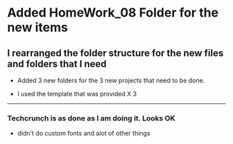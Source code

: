 
# Added HomeWork_08 Folder for the new items

## I rearranged the folder structure for the new files and folders that I need

+ Added 3 new folders for the 3 new projects that need to be done.

+ I used the template that was provided X 3

- - - -

### Techcrunch is as done as I am doing it. Looks OK

- didn't do custom fonts and alot of other things
